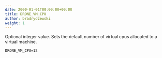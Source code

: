 ```yaml
---
date: 2000-01-01T00:00:00+00:00
title: DRONE_VM_CPU
author: bradrydzewski
weight: 1
---
```


Optional integer value. Sets the default number of virtual cpus allocated to a virtual machine.

```
DRONE_VM_CPU=12
```
